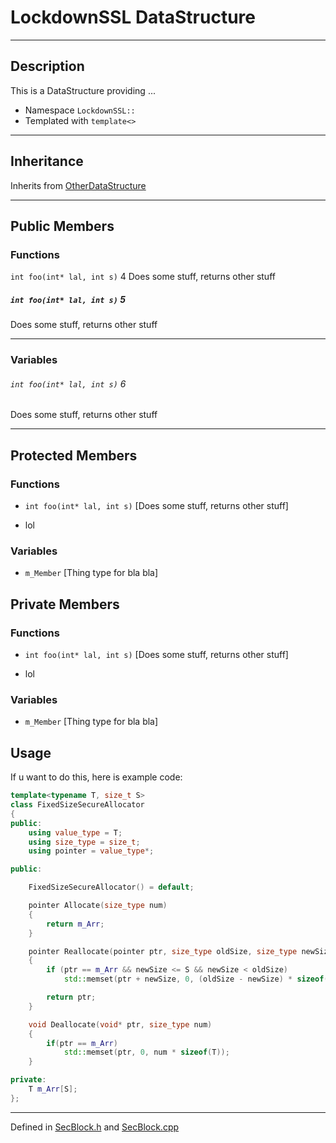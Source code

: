# LockdownSSL DataStructure

***

## Description
This is a DataStructure providing ...

* Namespace `LockdownSSL::`
* Templated  with `template<>`

***

## Inheritance
Inherits from [OtherDataStructure](https://google.com)

***

## Public Members

### Functions

`int foo(int* lal, int s)` 4
Does some stuff, returns other stuff

##### `int foo(int* lal, int s)` 5
Does some stuff, returns other stuff

***

### Variables
###### `int foo(int* lal, int s)` 6
Does some stuff, returns other stuff

***

## Protected Members

### Functions

* `int foo(int* lal, int s)`
[Does some stuff, returns other stuff]

* lol
### Variables
* `m_Member` [Thing type for bla bla]

## Private Members

### Functions

* `int foo(int* lal, int s)`
[Does some stuff, returns other stuff]

* lol
### Variables
* `m_Member` [Thing type for bla bla]

## Usage
If u want to do this, here is example code:
```C++
template<typename T, size_t S>
class FixedSizeSecureAllocator
{
public:
    using value_type = T;
    using size_type = size_t;
    using pointer = value_type*;

public:

    FixedSizeSecureAllocator() = default;

    pointer Allocate(size_type num)
    {
        return m_Arr;
    }

    pointer Reallocate(pointer ptr, size_type oldSize, size_type newSize)
    {
        if (ptr == m_Arr && newSize <= S && newSize < oldSize)
            std::memset(ptr + newSize, 0, (oldSize - newSize) * sizeof(T));

        return ptr;
    }

    void Deallocate(void* ptr, size_type num)
    {
        if(ptr == m_Arr)
            std::memset(ptr, 0, num * sizeof(T));
    }

private:
    T m_Arr[S];
};
```


***

Defined in [SecBlock.h](https://google.com) and [SecBlock.cpp](https://google.com)
